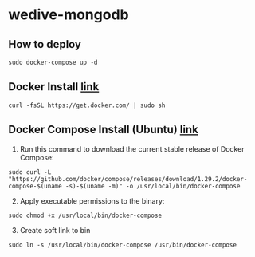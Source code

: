 # wedive-mongodb

## How to deploy
```
sudo docker-compose up -d
```


## Docker Install [link][docker-install-link]
[docker-install-link]: https://subicura.com/2017/01/19/docker-guide-for-beginners-2.html
```
curl -fsSL https://get.docker.com/ | sudo sh
```



## Docker Compose Install (Ubuntu) [link][docker-compose-install-link]
[docker-compose-install-link]: https://docs.docker.com/compose/install/


1. Run this command to download the current stable release of Docker Compose:
```
sudo curl -L "https://github.com/docker/compose/releases/download/1.29.2/docker-compose-$(uname -s)-$(uname -m)" -o /usr/local/bin/docker-compose
```

2. Apply executable permissions to the binary:
```
sudo chmod +x /usr/local/bin/docker-compose
```

3. Create soft link to bin
```
sudo ln -s /usr/local/bin/docker-compose /usr/bin/docker-compose
```
